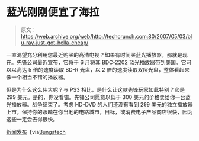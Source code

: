 # 蓝光刚刚便宜了海拉

> 原文：<https://web.archive.org/web/http://techcrunch.com:80/2007/05/03/blu-ray-just-got-hella-cheap/>

一直渴望充分利用您最近购买的高清电视？如果有时间买蓝光播放器，那就是现在。先锋公司最近宣布，它将于 6 月将其 BDC-2202 蓝光播放器带到美国。它可以以高达 5 倍的速度读取 BD-R 光盘，以 2 倍的速度读取双层光盘，整体看起来像一个相当不错的播放器。

但是为什么这么伟大呢？与 PS3 相比，是什么让这款先锋玩家如此特别？它是 299 美元。是的，你没看错。先锋公司愿意以低于 300 美元的价格卖给你一台蓝光播放器。战争结束了。考虑 HD-DVD 的人们还没有看到 299 美元的独立播放器上市。保持你的眼睛在你当地的电路城市，目标，或消费电子产品商店很快，因为这些一定会去得很快。

[新闻发布](https://web.archive.org/web/20150511112303/http://www.pioneerelectronics.com/pna/v3/pg/press/release/detail/0,,2076_310069589_439711429,00.html)【via[Bungatech](https://web.archive.org/web/20150511112303/http://bungatech.com/2007/05/02/pioneer-sends-blu-ray-drive-to-the-us-for-300/)